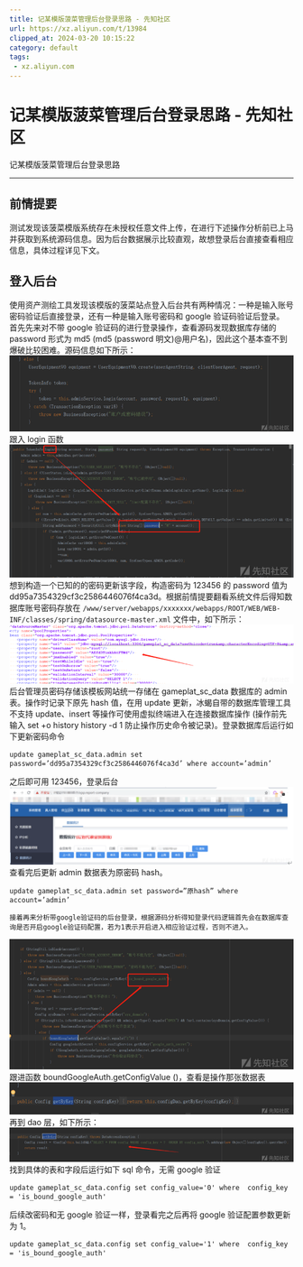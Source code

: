 ```yaml
---
title: 记某模版菠菜管理后台登录思路 - 先知社区
url: https://xz.aliyun.com/t/13984
clipped_at: 2024-03-20 10:15:22
category: default
tags: 
 - xz.aliyun.com
---
```



# 记某模版菠菜管理后台登录思路 - 先知社区

记某模版菠菜管理后台登录思路

- - -

## 前情提要

测试发现该菠菜模版系统存在未授权任意文件上传，在进行下述操作分析前已上马并获取到系统源码信息。因为后台数据展示比较直观，故想登录后台直接查看相应信息，具体过程详见下文。

## 登入后台

使用资产测绘工具发现该模版的菠菜站点登入后台共有两种情况：一种是输入账号密码验证后直接登录，还有一种是输入账号密码和 google 验证码验证后登录。  
首先先来对不带 google 验证码的进行登录操作，查看源码发现数据库存储的 password 形式为 md5 (md5 (password 明文)@用户名)，因此这个基本查不到爆破比较困难。源码信息如下所示：  
[![](assets/1710900922-07fe57517098ac67688d8dfc5d38f8b4.png)](https://xzfile.aliyuncs.com/media/upload/picture/20240301111708-301f3d9a-d77a-1.png)  
跟入 login 函数  
[![](assets/1710900922-3e74cdee2cd7b825951232387da809bb.png)](https://xzfile.aliyuncs.com/media/upload/picture/20240301111802-4fe4f692-d77a-1.png)  
想到构造一个已知的的密码更新该字段，构造密码为 123456 的 password 值为 dd95a7354329cf3c2586446076f4ca3d。根据前情提要翻看系统文件后得知数据库账号密码存放在 `/www/server/webapps/xxxxxxx/webapps/ROOT/WEB/WEB-INF/classes/spring/datasource-master.xml` 文件中，如下所示：  
[![](assets/1710900922-1d2856994f323d832663138ea6d3396f.png)](https://xzfile.aliyuncs.com/media/upload/picture/20240301112055-b77a6878-d77a-1.png)  
后台管理员密码存储该模板网站统一存储在 gameplat\_sc\_data 数据库的 admin 表。操作时记录下原先 hash 值，在用 update 更新，冰蝎自带的数据库管理工具不支持 update、insert 等操作可使用虚拟终端进入在连接数据库操作 (操作前先输入 set +o history history -d 1 防止操作历史命令被记录)。登录数据库后运行如下更新密码命令

```plain
update gameplat_sc_data.admin set password=’dd95a7354329cf3c2586446076f4ca3d’ where account=’admin’
```

之后即可用 123456，登录后台  
[![](assets/1710900922-1fd9e7f06ed5fcbfc1fe3e66ede73310.png)](https://xzfile.aliyuncs.com/media/upload/picture/20240301112350-1f60831e-d77b-1.png)  
查看完后更新 admin 数据表为原密码 hash。

```plain
update gameplat_sc_data.admin set password=”原hash” where account=’admin’
```

```plain
接着再来分析带google验证码的后台登录，根据源码分析得知登录代码逻辑首先会在数据库查询是否开启google验证码配置，若为1表示开启进入相应验证过程，否则不进入。
```

[![](assets/1710900922-620ba1efb22e994411f2d593a40da9f6.png)](https://xzfile.aliyuncs.com/media/upload/picture/20240301112910-de8bf016-d77b-1.png)  
跟进函数 boundGoogleAuth.getConfigValue ()，查看是操作那张数据表  
[![](assets/1710900922-e15d09baaaf13ece275dc893b238b405.png)](https://xzfile.aliyuncs.com/media/upload/picture/20240301112954-f8930634-d77b-1.png)  
再到 dao 层，如下所示：  
[![](assets/1710900922-0d0aa24aa9ae178b30aba2580996db3e.png)](https://xzfile.aliyuncs.com/media/upload/picture/20240301113027-0bee7588-d77c-1.png)  
找到具体的表和字段后运行如下 sql 命令，无需 google 验证

```plain
update gameplat_sc_data.config set config_value='0' where  config_key = 'is_bound_google_auth'
```

后续改密码和无 google 验证一样，登录看完之后再将 google 验证配置参数更新为 1。

```plain
update gameplat_sc_data.config set config_value='1' where  config_key = 'is_bound_google_auth'
```
